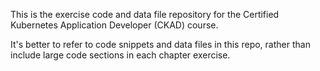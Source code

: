 This is the exercise code and data file repository for the Certified Kubernetes Application Developer (CKAD) course.

It's better to refer to code snippets and data files in this repo, rather than include large code sections in each 
chapter exercise.